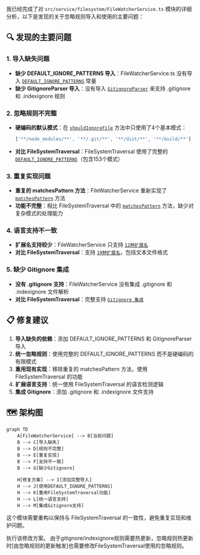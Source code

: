 我已经完成了对 `src/service/filesystem/FileWatcherService.ts` 模块的详细分析，以下是发现的关于忽略规则导入和使用的主要问题：

## 🔍 发现的主要问题

### 1. **导入缺失问题**
- **缺少 DEFAULT_IGNORE_PATTERNS 导入**：FileWatcherService.ts 没有导入 [`DEFAULT_IGNORE_PATTERNS`](src/service/filesystem/defaultIgnorePatterns.ts:1) 常量
- **缺少 GitignoreParser 导入**：没有导入 [`GitignoreParser`](src/service/filesystem/FileSystemTraversal.ts:6) 来支持 .gitignore 和 .indexignore 规则

### 2. **忽略规则不完整**
- **硬编码的默认模式**：在 [`shouldIgnoreFile`](src/service/filesystem/FileWatcherService.ts:541-546) 方法中只使用了4个基本模式：
  ```typescript
  ['**/node_modules/**', '**/.git/**', '**/dist/**', '**/build/**']
  ```
- **对比 FileSystemTraversal**：FileSystemTraversal 使用了完整的 [`DEFAULT_IGNORE_PATTERNS`](src/service/filesystem/FileSystemTraversal.ts:9)（包含153个模式）

### 3. **重复实现问题**
- **重复的 matchesPattern 方法**：FileWatcherService 重新实现了 [`matchesPattern`](src/service/filesystem/FileWatcherService.ts:565-578) 方法
- **功能不完整**：相比 FileSystemTraversal 中的 [`matchesPattern`](src/service/filesystem/FileSystemTraversal.ts:376-475) 方法，缺少对复杂模式的处理能力

### 4. **语言支持不一致**
- **扩展名支持较少**：FileWatcherService 只支持 [`12种扩展名`](src/service/filesystem/FileWatcherService.ts:599-612)
- **对比 FileSystemTraversal**：支持 [`19种扩展名`](src/service/filesystem/FileSystemTraversal.ts:59-79)，包括文本文件格式

### 5. **缺少 Gitignore 集成**
- **没有 .gitignore 支持**：FileWatcherService 没有集成 .gitignore 和 .indexignore 文件解析
- **对比 FileSystemTraversal**：完整支持 [`Gitignore 集成`](src/service/filesystem/FileSystemTraversal.ts:104-116)

## 📋 修复建议

1. **导入缺失的依赖**：添加 DEFAULT_IGNORE_PATTERNS 和 GitignoreParser 导入
2. **统一忽略规则**：使用完整的 DEFAULT_IGNORE_PATTERNS 而不是硬编码的有限模式
3. **重用现有实现**：移除重复的 matchesPattern 方法，使用 FileSystemTraversal 的功能
4. **扩展语言支持**：统一使用 FileSystemTraversal 的语言检测逻辑
5. **集成 Gitignore**：添加 .gitignore 和 .indexignore 文件支持

## 🗺️ 架构图

```mermaid
graph TD
    A[FileWatcherService] --> B[当前问题]
    B --> C[导入缺失]
    B --> D[规则不完整]
    B --> E[重复实现]
    B --> F[支持不一致]
    B --> G[缺少Gitignore]
    
    H[修复方案] --> I[添加完整导入]
    H --> J[使用DEFAULT_IGNORE_PATTERNS]
    H --> K[重用FileSystemTraversal功能]
    H --> L[统一语言支持]
    H --> M[集成Gitignore支持]
```

这个模块需要重构以保持与 FileSystemTraversal 的一致性，避免重复实现和维护问题。


执行该修改方案。
由于gitignore/indexignore规则需要热更新，忽略规则热更新时[由忽略规则的更新触发]也需要修改FileSystemTraversal使用的忽略规则。